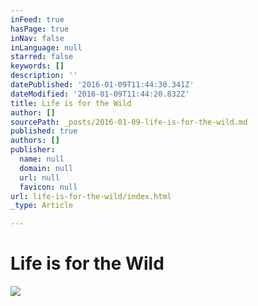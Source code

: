 ```yaml
---
inFeed: true
hasPage: true
inNav: false
inLanguage: null
starred: false
keywords: []
description: ''
datePublished: '2016-01-09T11:44:30.341Z'
dateModified: '2016-01-09T11:44:20.832Z'
title: Life is for the Wild
author: []
sourcePath: _posts/2016-01-09-life-is-for-the-wild.md
published: true
authors: []
publisher:
  name: null
  domain: null
  url: null
  favicon: null
url: life-is-for-the-wild/index.html
_type: Article

---
```

# Life is for the Wild
![](https://the-grid-user-content.s3-us-west-2.amazonaws.com/b39e25d4-4ee8-487a-8ad6-3a59ade82b00.jpg)